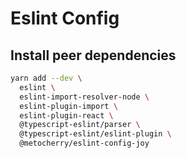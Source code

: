# Eslint Config

## Install peer dependencies

```bash
yarn add --dev \
  eslint \
  eslint-import-resolver-node \
  eslint-plugin-import \
  eslint-plugin-react \
  @typescript-eslint/parser \
  @typescript-eslint/eslint-plugin \
  @metocherry/eslint-config-joy
```
